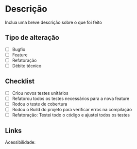 # Descrição

Inclua uma breve descrição sobre o que foi feito

## Tipo de alteração

- [ ] Bugfix
- [ ] Feature
- [ ] Refatoração
- [ ] Débito técnico

## Checklist

- [ ] Criou novos testes unitários
- [ ] Refatorou todos os testes necessários para a nova feature
- [ ] Rodou o teste de cobertura
- [ ] Rodou o Build do projeto para verificar erros na compilação
- [ ] Refatoração: Testei todo o código e ajustei todos os testes

## Links

Acessibilidade:
